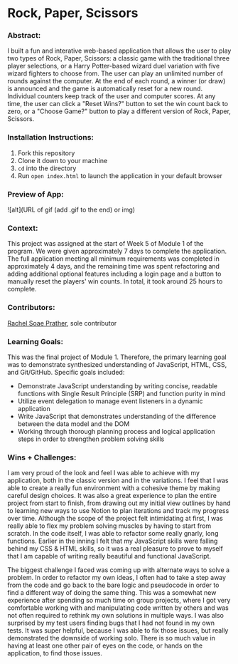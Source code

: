 # Rock, Paper, Scissors

### Abstract:
[//]: <> (Briefly describe what you built and its features. What problem is the app solving? How does this application solve that problem?)
I built a fun and interative web-based application that allows the user to play two types of Rock, Paper, Scissors: a classic game with the traditional three player selections, or a Harry Potter-based wizard duel variation with five wizard fighters to choose from. The user can play an unlimited number of rounds against the computer. At the end of each round, a winner (or draw) is announced and the game is automatically reset for a new round. Individual counters keep track of the user and computer scores. At any time, the user can click a "Reset Wins?" button to set the win count back to zero, or a "Choose Game?" button to play a different version of Rock, Paper, Scissors. 

### Installation Instructions:
[//]: <> (What steps does a person have to take to get your app cloned down and running?)
1. Fork this repository
2. Clone it down to your machine
3. `cd` into the directory
4. Run `open index.html` to launch the application in your default browser

### Preview of App:
[//]: <> (Provide ONE gif or screenshot of your application - choose the "coolest" piece of functionality to show off.)
![alt](URL of gif (add .gif to the end) or img)

### Context:
[//]: <> (Give some context for the project here. How long did you have to work on it? How far into the Turing program are you?)
This project was assigned at the start of Week 5 of Module 1 of the program. We were given approximately 7 days to complete the application. The full application meeting all minimum requirements was completed in approximately 4 days, and the remaining time was spent refactoring and adding additional optional features including a login page and a button to manually reset the players' win counts. In total, it took around 25 hours to complete.

### Contributors:
[//]: <> (Who worked on this application? Link to their GitHubs.)
[Rachel Soae Prather](https://github.com/rachelsoae), sole contributor

### Learning Goals:
[//]: <> (What were the learning goals of this project? What tech did you work with?)
This was the final project of Module 1. Therefore, the primary learning goal was to demonstrate synthesized understanding of JavaScript, HTML, CSS, and  Git/GitHub. 
Specific goals included:
- Demonstrate JavaScript understanding by writing concise, readable functions with Single Result Principle (SRP) and function purity in mind
- Utilize event delegation to manage event listeners in a dynamic application
- Write JavaScript that demonstrates understanding of the difference between the data model and the DOM
- Working through thorough planning process and logical application steps in order to strengthen problem solving skills

### Wins + Challenges:
[//]: <> (What are 2-3 wins you have from this project? What were some challenges you faced - and how did you get over them?)
I am very proud of the look and feel I was able to achieve with my application, both in the classic version and in the variations. I feel that I was able to create a really fun environment with a cohesive theme by making careful design choices. It was also a great experience to plan the entire project from start to finish, from drawing out my initial view outlines by hand to learning new ways to use Notion to plan iterations and track my progress over time. Although the scope of the project felt intimidating at first, I was really able to flex my problem solving muscles by having to start from scratch. In the code itself, I was able to refactor some really gnarly, long functions. Earlier in the inning I felt that my JavaScript skills were falling behind my CSS & HTML skills, so it was a real pleasure to prove to myself that I am capable of writing really beautiful and functional JavaScript.

The biggest challenge I faced was coming up with alternate ways to solve a problem. In order to refactor my own ideas, I often had to take a step away from the code and go back to the bare logic and pseudocode in order to find a different way of doing the same thing. This was a somewhat new experience after spending so much time on group projects, where I got very comfortable working with and manipulating code written by others and was not often required to rethink my own solutions in multiple ways. I was also surprised by my test users finding bugs that I had not found in my own tests. It was super helpful, because I was able to fix those issues, but really demonstrated the downside of working solo. There is so much value in having at least one other pair of eyes on the code, or hands on the application, to find those issues.